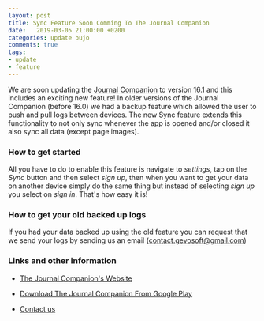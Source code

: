 ```yaml
---
layout: post
title: Sync Feature Soon Comming To The Journal Companion
date:   2019-03-05 21:00:00 +0200
categories: update bujo
comments: true
tags:
- update
- feature
---
```


We are soon updating the [Journal Companion](https://journal-companion.gevosoft.com) to version 16.1 and this includes an exciting new feature! In older versions of the Journal Companion (before 16.0) we had a backup feature which allowed the user to push and pull logs between devices. The new Sync feature extends this functionality to not only sync whenever the app is opened and/or closed it also sync all data (except page images).

### How to get started

All you have to do to enable this feature is navigate to *settings*, tap on the *Sync* button and then select *sign up*, then when you want to get your data on another device simply do the same thing but instead of selecting *sign up* you select on *sign in*. That's how easy it is!

### How to get your old backed up logs

If you had your data backed up using the old feature you can request that we send your logs by sending us an email (contact.gevosoft@gmail.com)

### Links and other information

* [The Journal Companion's Website](https://journal-companion.gevosoft.com)

* [Download The Journal Companion From Google Play](https://play.google.com/store/apps/details?id=com.com_hostsource.Bullet_Journal_Companion&hl=en_US)

* [Contact us](mailto:contact.gevosoft@gmail.com)
